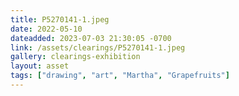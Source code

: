 ```yaml
---
title: P5270141-1.jpeg
date: 2022-05-10
dateadded: 2023-07-03 21:30:05 -0700
link: /assets/clearings/P5270141-1.jpeg
gallery: clearings-exhibition
layout: asset
tags: ["drawing", "art", "Martha", "Grapefruits"]
--- 
```

